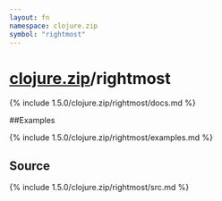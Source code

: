 ```yaml
---
layout: fn
namespace: clojure.zip
symbol: "rightmost"
---
```


# [clojure.zip](../)/rightmost

{% include 1.5.0/clojure.zip/rightmost/docs.md %}

##Examples

{% include 1.5.0/clojure.zip/rightmost/examples.md %}
## Source
{% include 1.5.0/clojure.zip/rightmost/src.md %}

